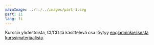 ```yaml
---
mainImage: ../../../images/part-1.svg
part: 11
lang: fi
---
```


<div class="intro">

Kurssin yhdestoista, CI/CD:tä käsittelevä osa löytyy [englanninkielisestä kurssimateriaalista](/en/part11).

</div>

